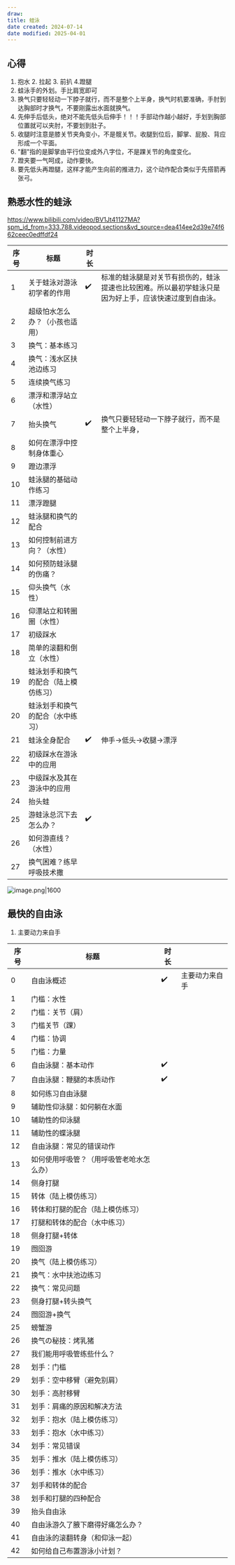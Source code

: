 ```yaml
---
draw:
title: 蛙泳
date created: 2024-07-14
date modified: 2025-04-01
---
```


## 心得

1. 抱水 2. 拉起 3. 前扒 4.蹬腿  
2. 蛙泳手的外划。手比肩宽即可
3. 换气只要轻轻动一下脖子就行，而不是整个上半身，换气时机要准确，手肘到达胸部时才换气，不要刚露出水面就换气。
4. 先伸手后低头，绝对不能先低头后伸手！！！手部动作越小越好，手划到胸部位置就可以夹肘，不要划到肚子。
5. 收腿时注意是膝关节夹角变小，不是髋关节。收腿到位后，脚掌、屁股、背应形成一个平面。
6. "翻"指的是脚掌由平行位变成外八字位，不是踝关节的角度变化。
7. 蹬夹要一气呵成，动作要快。
8. 要先低头再蹬腿，这样才能产生向前的推进力，这个动作配合类似于先搭箭再张弓。

## 熟悉水性的蛙泳

https://www.bilibili.com/video/BV1Jt41127MA?spm_id_from=333.788.videopod.sections&vd_source=dea414ee2d39e74f662ceec0edffdf24

| 序号  | 标题                 | 时长  |                                                     |
| --- | ------------------ | --- | --------------------------------------------------- |
| 1   | 关于蛙泳对游泳初学者的作用      | ✔️  | 标准的蛙泳腿是对关节有损伤的，蛙泳提速也比较困难。所以最初学蛙泳只是因为好上手，应该快速过度到自由泳。|
| 2   | 超级怕水怎么办？（小孩也适用）|     |                                                     |
| 3   | 换气：基本练习            |     |                                                     |
| 4   | 换气：浅水区扶池边练习        |     |                                                     |
| 5   | 连续换气练习             |     |                                                     |
| 6   | 漂浮和漂浮站立（水性）|     |                                                     |
| 7   | 抬头换气               | ✔️  | 换气只要轻轻动一下脖子就行，而不是整个上半身，|
| 8   | 如何在漂浮中控制身体重心       |     |                                                     |
| 9   | 蹬边漂浮               |     |                                                     |
| 10  | 蛙泳腿的基础动作练习         |     |                                                     |
| 11  | 漂浮蹬腿               |     |                                                     |
| 12  | 蛙泳腿和换气的配合          |     |                                                     |
| 13  | 如何控制前进方向？（水性）|     |                                                     |
| 14  | 如何预防蛙泳腿的伤痛？|     |                                                     |
| 15  | 仰头换气（水性）|     |                                                     |
| 16  | 仰漂站立和转圈圈（水性）|     |                                                     |
| 17  | 初级踩水               |     |                                                     |
| 18  | 简单的滚翻和倒立（水性）|     |                                                     |
| 19  | 蛙泳划手和换气的配合（陆上模仿练习）|     |                                                     |
| 20  | 蛙泳划手和换气的配合（水中练习）|     |                                                     |
| 21  | 蛙泳全身配合             | ✔️  | 伸手->低头->收腿->漂浮                                      |
| 22  | 初级踩水在游泳中的应用        |     |                                                     |
| 23  | 中级踩水及其在游泳中的应用      |     |                                                     |
| 24  | 抬头蛙                |     |                                                     |
| 25  | 游蛙泳总沉下去怎么办？| ✔️  |                                                     |
| 26  | 如何游直线？（水性）|     |                                                     |
| 27  | 换气困难？练早呼吸技术撒       |     |                                                     |

![image.png|1600](https://imagehosting4picgo.oss-cn-beijing.aliyuncs.com/imagehosting/fix-dir%2Fpicgo%2Fpicgo-clipboard-images%2F2024%2F12%2F15%2F23-56-53-60e48b6e899683f69516e3fdf95663c0-202412152356798-61b309.png)

## 最快的自由泳

1. 主要动力来自手

| 序号 | 标题                                     | 时长 |                |
| ---- | ---------------------------------------- | ---- | -------------- |
| 0    | 自由泳概述                               | ✔️   | 主要动力来自手 |
| 1    | 门槛：水性                               |      |                |
| 2    | 门槛：关节（肩）|      |                |
| 3    | 门槛关节（踝）|      |                |
| 4    | 门槛：协调                               |      |                |
| 5    | 门槛：力量                               |      |                |
| 6    | 自由泳腿：基本动作                       | ✔️   |                |
| 7    | 自由泳腿：鞭腿的本质动作                 | ✔️   |                |
| 8    | 如何练习自由泳腿                         |      |                |
| 9    | 辅助性仰泳腿：如何躺在水面               |      |                |
| 10   | 辅助性的仰泳腿                           |      |                |
| 11   | 辅助性的蝶泳腿                           |      |                |
| 12   | 自由泳腿：常见的错误动作                 |      |                |
| 13   | 如何使用呼吸管？（用呼吸管老呛水怎么办）|      |                |
| 14   | 侧身打腿                                 |      |                |
| 15   | 转体（陆上模仿练习）|      |                |
| 16   | 转体和打腿的配合（陆上模仿练习）|      |                |
| 17   | 打腿和转体的配合（水中练习）|      |                |
| 18   | 侧身打腿+转体                            |      |                |
| 19   | 囫囵游                                   |      |                |
| 20   | 换气（陆上模仿练习）|      |                |
| 21   | 换气：水中扶池边练习                     |      |                |
| 22   | 换气：常见问题                           |      |                |
| 23   | 侧身打腿+转头换气                        |      |                |
| 24   | 囫囵游+换气                              |      |                |
| 25   | 螃蟹游                                   |      |                |
| 26   | 换气の秘技：烤乳猪                       |      |                |
| 27   | 我们能用呼吸管练些什么？|      |                |
| 28   | 划手：门槛                               |      |                |
| 29   | 划手：空中移臂（避免别肩）|      |                |
| 30   | 划手：高肘移臂                           |      |                |
| 31   | 划手：肩痛的原因和解决方法               |      |                |
| 32   | 划手：抱水（陆上模仿练习）|      |                |
| 33   | 划手：抱水（水中练习）|      |                |
| 34   | 划手：常见错误                           |      |                |
| 35   | 划手：推水（陆上模仿练习）|      |                |
| 36   | 划手：推水（水中练习）|      |                |
| 37   | 划手和转体的配合                         |      |                |
| 38   | 划手和打腿的四种配合                     |      |                |
| 39   | 抬头自由泳                               |      |                |
| 40   | 自由泳游久了腋下磨得好痛怎么办？|      |                |
| 41   | 自由泳的滚翻转身（和仰泳一起）|      |                |
| 42   | 如何给自己布置游泳小计划？|      |                |
